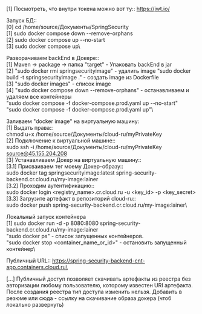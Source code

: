 [1] Посмотреть, что внутри токена можно вот ту:: https://jwt.io/

Запуск БД::\
[0] cd /home/source/Документы/SpringSecurity\
[1] sudo docker compose down --remove-orphans\
[2] sudo docker compose up --no-start\
[3] sudo docker compose up\

Разворачиваем backEnd в Докере::\
[1] Maven -> package -> папка "target"           - Упаковать backEnd в jar\
[2] "sudo docker rmi springsecurityimage" - удалить image
    "sudo docker build -t springsecurityimage ." - создать image из Dockerfile\
[3] "sudo docker images"  - список image\
[4] "sudo docker compose down --remove-orphans" - останавливаем и удаляем все контейнеры\
    "sudo docker compose -f docker-compose.prod.yaml up --no-start"\
    "sudo docker compose -f docker-compose.prod.yaml up"\

Заливаем "docker image" на виртуальную машину:\
[1] Выдать права::\
    chmod u+x /home/source/Документы/cloud-ru/myPrivateKey\
[2] Подключение к виртуальной машине::\
    sudo ssh -i /home/source/Документы/cloud-ru/myPrivateKey source@45.155.204.208\
[3] Устанавливаем Докер на виртуальную машину::\
[3.1] Присваиваем тег моему Докер-образу::\
sudo docker tag springsecurityimage:latest spring-security-backend.cr.cloud.ru/my-image:lainer\
[3.2] Проходим аутентификацию::\
sudo docker login <registry_name>.cr.cloud.ru -u <key_id> -p <key_secret>\
[3.3] Загрузите артефакт в репозиторий cloud-ru::\
sudo docker push spring-security-backend.cr.cloud.ru/my-image:lainer\

Локальный запуск контейнера\
[1] sudo docker run -d -p 8080:8080 spring-security-backend.cr.cloud.ru/my-image:lainer\
    "sudo docker ps" - список запущенных контейнеров.\
    "sudo docker stop <container_name_or_id>" - остановить запущенный контейнер\

Публичный URL:: https://spring-security-backend-cnt-app.containers.cloud.ru\

[...] Публичный доступ позволяет скачивать артефакты из реестра без авторизации любому пользователю, 
которому известен URI артефакта. После создания реестра тип доступа изменить нельзя.
Добавить в резюме или сюда - ссылку на скачивание образа докера (чтоб локально развернуть)
    
    



